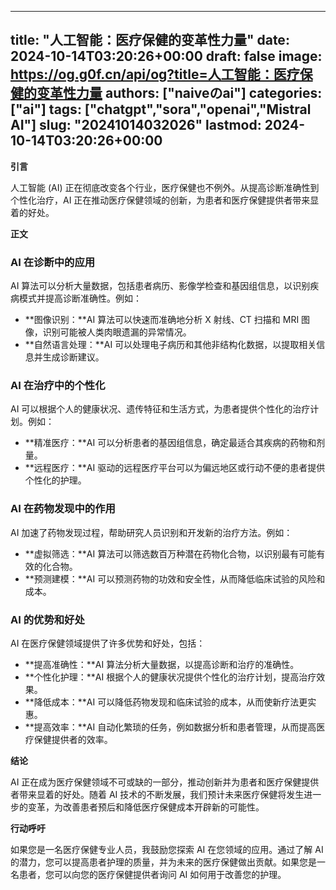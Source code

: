 
---
title: "人工智能：医疗保健的变革性力量"
date: 2024-10-14T03:20:26+00:00
draft: false
image: https://og.g0f.cn/api/og?title=人工智能：医疗保健的变革性力量
authors: ["naiveのai"]
categories: ["ai"]
tags: ["chatgpt","sora","openai","Mistral AI"]
slug: "20241014032026"
lastmod: 2024-10-14T03:20:26+00:00
---
**引言**

人工智能 (AI) 正在彻底改变各个行业，医疗保健也不例外。从提高诊断准确性到个性化治疗，AI 正在推动医疗保健领域的创新，为患者和医疗保健提供者带来显着的好处。

**正文**

### AI 在诊断中的应用

AI 算法可以分析大量数据，包括患者病历、影像学检查和基因组信息，以识别疾病模式并提高诊断准确性。例如：

- **图像识别：**AI 算法可以快速而准确地分析 X 射线、CT 扫描和 MRI 图像，识别可能被人类肉眼遗漏的异常情况。
- **自然语言处理：**AI 可以处理电子病历和其他非结构化数据，以提取相关信息并生成诊断建议。

### AI 在治疗中的个性化

AI 可以根据个人的健康状况、遗传特征和生活方式，为患者提供个性化的治疗计划。例如：

- **精准医疗：**AI 可以分析患者的基因组信息，确定最适合其疾病的药物和剂量。
- **远程医疗：**AI 驱动的远程医疗平台可以为偏远地区或行动不便的患者提供个性化的护理。

### AI 在药物发现中的作用

AI 加速了药物发现过程，帮助研究人员识别和开发新的治疗方法。例如：

- **虚拟筛选：**AI 算法可以筛选数百万种潜在药物化合物，以识别最有可能有效的化合物。
- **预测建模：**AI 可以预测药物的功效和安全性，从而降低临床试验的风险和成本。

### AI 的优势和好处

AI 在医疗保健领域提供了许多优势和好处，包括：

- **提高准确性：**AI 算法分析大量数据，以提高诊断和治疗的准确性。
- **个性化护理：**AI 根据个人的健康状况提供个性化的治疗计划，提高治疗效果。
- **降低成本：**AI 可以降低药物发现和临床试验的成本，从而使新疗法更实惠。
- **提高效率：**AI 自动化繁琐的任务，例如数据分析和患者管理，从而提高医疗保健提供者的效率。

**结论**

AI 正在成为医疗保健领域不可或缺的一部分，推动创新并为患者和医疗保健提供者带来显着的好处。随着 AI 技术的不断发展，我们预计未来医疗保健将发生进一步的变革，为改善患者预后和降低医疗保健成本开辟新的可能性。

**行动呼吁**

如果您是一名医疗保健专业人员，我鼓励您探索 AI 在您领域的应用。通过了解 AI 的潜力，您可以提高患者护理的质量，并为未来的医疗保健做出贡献。如果您是一名患者，您可以向您的医疗保健提供者询问 AI 如何用于改善您的护理。